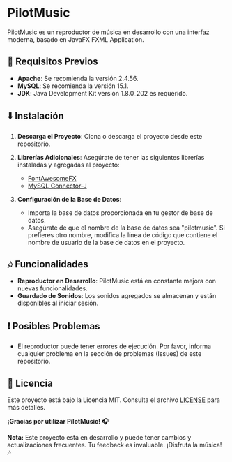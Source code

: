 # PilotMusic
PilotMusic es un reproductor de música en desarrollo con una interfaz moderna, basado en JavaFX FXML Application.

## 🚀 Requisitos Previos

- **Apache**: Se recomienda la versión 2.4.56.
- **MySQL**: Se recomienda la versión 15.1.
- **JDK**: Java Development Kit versión 1.8.0_202 es requerido.

## ⬇️ Instalación

1. **Descarga el Proyecto**: Clona o descarga el proyecto desde este repositorio.

2. **Librerías Adicionales**: Asegúrate de tener las siguientes librerías instaladas y agregadas al proyecto:

   - [FontAwesomeFX](https://jar-download.com/artifacts/de.jensd/fontawesomefx/8.9/source-code)
   - [MySQL Connector-J](https://dev.mysql.com/get/Downloads/Connector-J/mysql-connector-j-8.2.0.zip)

3. **Configuración de la Base de Datos**:

   - Importa la base de datos proporcionada en tu gestor de base de datos.
   - Asegúrate de que el nombre de la base de datos sea "pilotmusic". Si prefieres otro nombre, modifica la línea de código que contiene el nombre de usuario de la base de datos en el proyecto.

## 🎶 Funcionalidades

- **Reproductor en Desarrollo**: PilotMusic está en constante mejora con nuevas funcionalidades.
- **Guardado de Sonidos**: Los sonidos agregados se almacenan y están disponibles al iniciar sesión.

## ❗ Posibles Problemas

- El reproductor puede tener errores de ejecución. Por favor, informa cualquier problema en la sección de problemas (Issues) de este repositorio.

## 📝 Licencia

Este proyecto está bajo la Licencia MIT. Consulta el archivo [LICENSE](https://github.com/GarcesSebastian/PilotMusic/blob/main/LICENSE.txt) para más detalles.

**¡Gracias por utilizar PilotMusic! 🎧**

**Nota:** Este proyecto está en desarrollo y puede tener cambios y actualizaciones frecuentes. Tu feedback es invaluable. ¡Disfruta la música! 🎶
